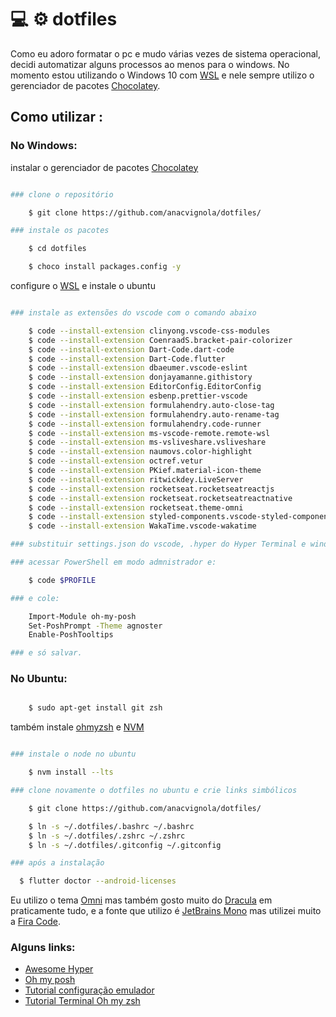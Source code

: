 # :computer: :gear: dotfiles

Como eu adoro formatar o pc e mudo várias vezes de sistema operacional, decidi automatizar alguns processos ao menos para o windows. No momento estou utilizando o Windows 10 com [WSL](https://docs.microsoft.com/pt-br/windows/wsl/install) e nele sempre utilizo o gerenciador de pacotes [Chocolatey](https://chocolatey.org/).

## Como utilizar :

### No Windows:

instalar o gerenciador de pacotes [Chocolatey](https://chocolatey.org/)

```bash

### clone o repositório

    $ git clone https://github.com/anacvignola/dotfiles/

### instale os pacotes

    $ cd dotfiles

    $ choco install packages.config -y

```

configure o [WSL](https://docs.microsoft.com/pt-br/windows/wsl/install) e instale o ubuntu

```bash

### instale as extensões do vscode com o comando abaixo

    $ code --install-extension clinyong.vscode-css-modules
    $ code --install-extension CoenraadS.bracket-pair-colorizer
    $ code --install-extension Dart-Code.dart-code
    $ code --install-extension Dart-Code.flutter
    $ code --install-extension dbaeumer.vscode-eslint
    $ code --install-extension donjayamanne.githistory
    $ code --install-extension EditorConfig.EditorConfig
    $ code --install-extension esbenp.prettier-vscode
    $ code --install-extension formulahendry.auto-close-tag
    $ code --install-extension formulahendry.auto-rename-tag
    $ code --install-extension formulahendry.code-runner
    $ code --install-extension ms-vscode-remote.remote-wsl
    $ code --install-extension ms-vsliveshare.vsliveshare
    $ code --install-extension naumovs.color-highlight
    $ code --install-extension octref.vetur
    $ code --install-extension PKief.material-icon-theme
    $ code --install-extension ritwickdey.LiveServer
    $ code --install-extension rocketseat.rocketseatreactjs
    $ code --install-extension rocketseat.rocketseatreactnative
    $ code --install-extension rocketseat.theme-omni
    $ code --install-extension styled-components.vscode-styled-components
    $ code --install-extension WakaTime.vscode-wakatime

### substituir settings.json do vscode, .hyper do Hyper Terminal e windows-terminal-settings.json do Windows Terminal

### acessar PowerShell em modo admnistrador e:

    $ code $PROFILE

### e cole:

    Import-Module oh-my-posh
    Set-PoshPrompt -Theme agnoster
    Enable-PoshTooltips

### e só salvar.

```

### No Ubuntu:

```bash

    $ sudo apt-get install git zsh

```

também instale [ohmyzsh](https://github.com/ohmyzsh/ohmyzsh) e [NVM](https://github.com/nvm-sh/nvm)

```bash

### instale o node no ubuntu

    $ nvm install --lts

### clone novamente o dotfiles no ubuntu e crie links simbólicos

    $ git clone https://github.com/anacvignola/dotfiles/

    $ ln -s ~/.dotfiles/.bashrc ~/.bashrc
    $ ln -s ~/.dotfiles/.zshrc ~/.zshrc
    $ ln -s ~/.dotfiles/.gitconfig ~/.gitconfig

### após a instalação

  $ flutter doctor --android-licenses

```

Eu utilizo o tema [Omni](https://github.com/getomni) mas também gosto muito do [Dracula](https://draculatheme.com/) em praticamente tudo, e a fonte que utilizo é [JetBrains Mono](https://www.jetbrains.com/lp/mono) mas utilizei muito a [Fira Code](https://github.com/tonsky/FiraCode).

### Alguns links:

- [Awesome Hyper](https://github.com/bnb/awesome-hyper)
- [Oh my posh](https://ohmyposh.dev/)
- [Tutorial configuração emulador](https://react-native.rocketseat.dev/)
- [Tutorial Terminal Oh my zsh](https://blog.rocketseat.com.br/terminal-com-oh-my-zsh-spaceship-dracula-e-mais/)

```

```
